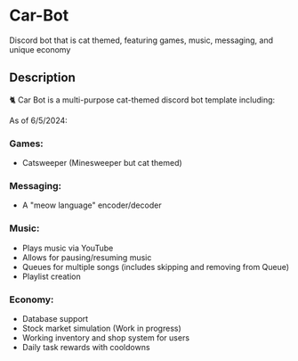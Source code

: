 # Car-Bot
Discord bot that is cat themed, featuring games, music, messaging, and unique economy

## Description
🐈 Car Bot is a multi-purpose cat-themed discord bot template including:


As of 6/5/2024:
### Games:
- Catsweeper (Minesweeper but cat themed)

### Messaging:
- A "meow language" encoder/decoder

### Music:
- Plays music via YouTube
- Allows for pausing/resuming music
- Queues for multiple songs (includes skipping and removing from Queue)
- Playlist creation

### Economy:
- Database support
- Stock market simulation (Work in progress)
- Working inventory and shop system for users
- Daily task rewards with cooldowns
